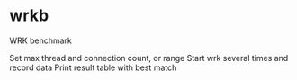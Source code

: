 # wrkb
WRK benchmark

Set max thread and connection count, or range
Start wrk several times and record data
Print result table with best match
